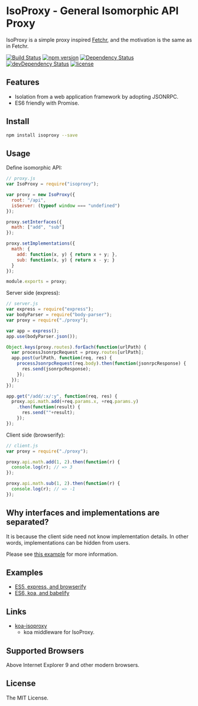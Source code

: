 # IsoProxy - General Isomorphic API Proxy

IsoProxy is a simple proxy inspired [Fetchr](https://github.com/yahoo/fetchr),
and the motivation is the same as in Fetchr.

[![Build Status](https://travis-ci.org/s-shin/isoproxy.svg)](https://travis-ci.org/s-shin/isoproxy)
[![npm version](https://badge.fury.io/js/isoproxy.svg)](http://badge.fury.io/js/isoproxy)
[![Dependency Status](https://david-dm.org/s-shin/isoproxy.svg)](https://david-dm.org/s-shin/isoproxy)
[![devDependency Status](https://david-dm.org/s-shin/isoproxy/dev-status.svg)](https://david-dm.org/s-shin/isoproxy#info=devDependencies)
[![license](https://img.shields.io/github/license/s-shin/isoproxy.svg)](https://github.com/s-shin/isoproxy/blob/master/LICENSE)

## Features

* Isolation from a web application framework by adopting JSONRPC.
* ES6 friendly with Promise.

## Install

```sh
npm install isoproxy --save
```

## Usage

Define isomorphic API:

```js
// proxy.js
var IsoProxy = require("isoproxy");

var proxy = new IsoProxy({
  root: "/api",
  isServer: (typeof window === "undefined")
});

proxy.setInterfaces({
  math: ["add", "sub"]
});

proxy.setImplementations({
  math: {
    add: function(x, y) { return x + y; },
    sub: function(x, y) { return x - y; }
  }
});

module.exports = proxy;
```

Server side (express):

```js
// server.js
var express = require("express");
var bodyParser = require("body-parser");
var proxy = require("./proxy");

var app = express();
app.use(bodyParser.json());

Object.keys(proxy.routes).forEach(function(urlPath) {
  var processJsonrpcRequest = proxy.routes[urlPath];
  app.post(urlPath, function(req, res) {
    processJsonrpcRequest(req.body).then(function(jsonrpcResponse) {
      res.send(jsonrpcResponse);
    });
  });
});

app.get("/add/:x/:y", function(req, res) {
  proxy.api.math.add(+req.params.x, +req.params.y)
    .then(function(result) {
      res.send(""+result);
    });
});
```

Client side (browserify):

```js
// client.js
var proxy = require("./proxy");

proxy.api.math.add(1, 2).then(function(r) {
  console.log(r); // => 3
});

proxy.api.math.sub(1, 2).then(function(r) {
  console.log(r); // => -1
});
```

## Why interfaces and implementations are separated?

It is because the client side need not know implementation details.
In other words, implementations can be hidden from users.

Please see [this example](example/koa-es6) for more information.

## Examples

* [ES5, express, and browserify](examples/express/)
* [ES6, koa, and babelify](examples/koa-es6/)

## Links

* [koa-isoproxy](https://github.com/s-shin/koa-isoproxy)
  * koa middleware for IsoProxy.

## Supported Browsers

Above Internet Explorer 9 and other modern browsers.

## License

The MIT License.
